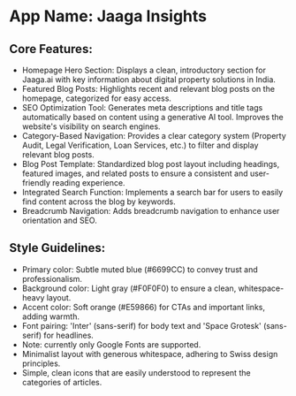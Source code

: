 # **App Name**: Jaaga Insights

## Core Features:

- Homepage Hero Section: Displays a clean, introductory section for Jaaga.ai with key information about digital property solutions in India.
- Featured Blog Posts: Highlights recent and relevant blog posts on the homepage, categorized for easy access.
- SEO Optimization Tool: Generates meta descriptions and title tags automatically based on content using a generative AI tool. Improves the website's visibility on search engines.
- Category-Based Navigation: Provides a clear category system (Property Audit, Legal Verification, Loan Services, etc.) to filter and display relevant blog posts.
- Blog Post Template: Standardized blog post layout including headings, featured images, and related posts to ensure a consistent and user-friendly reading experience.
- Integrated Search Function: Implements a search bar for users to easily find content across the blog by keywords.
- Breadcrumb Navigation: Adds breadcrumb navigation to enhance user orientation and SEO.

## Style Guidelines:

- Primary color: Subtle muted blue (#6699CC) to convey trust and professionalism.
- Background color: Light gray (#F0F0F0) to ensure a clean, whitespace-heavy layout.
- Accent color: Soft orange (#E59866) for CTAs and important links, adding warmth.
- Font pairing: 'Inter' (sans-serif) for body text and 'Space Grotesk' (sans-serif) for headlines.
- Note: currently only Google Fonts are supported.
- Minimalist layout with generous whitespace, adhering to Swiss design principles.
- Simple, clean icons that are easily understood to represent the categories of articles.